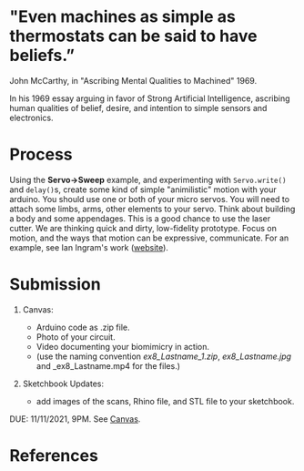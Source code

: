 # "Even machines as simple as thermostats can be said to have beliefs.”

John McCarthy, in "Ascribing Mental Qualities to Machined" 1969.

In his 1969 essay arguing in favor of Strong Artificial Intelligence, ascribing human qualities of belief, desire, and intention to simple sensors and electronics.

# Process

Using the __Servo->Sweep__ example, and experimenting with `Servo.write()` and `delay()`s, create some kind of simple "animilistic" motion with your arduino. You should use one or both of your micro servos. You will need to attach some limbs, arms, other elements to your servo. Think about building a body and some appendages. This is a good chance to use the laser cutter. We are thinking quick and dirty, low-fidelity prototype. Focus on motion, and the ways that motion can be expressive, communicate. For an example, see Ian Ingram's work ([website](https://ianingram.org/machines.html)). 

# Submission
1. Canvas:
   - Arduino code as .zip file. 
   - Photo of your circuit.
   - Video documenting your biomimicry in action.
   - (use the naming convention _ex8_Lastname_1.zip_, _ex8_Lastname.jpg_ and _ex8_Lastname.mp4 for the files.)

2. Sketchbook Updates:
   - add images of the scans, Rhino file, and STL file to your sketchbook.

DUE: 11/11/2021, 9PM. See [Canvas](https://canvas.unl.edu/courses/114938/assignments/1112905).

# References
